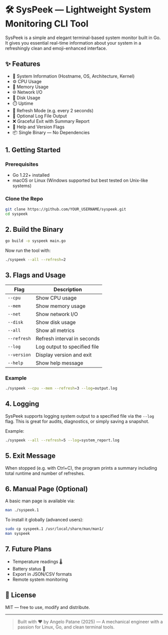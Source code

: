 # 🛠️ SysPeek — Lightweight System Monitoring CLI Tool

SysPeek is a simple and elegant terminal-based system monitor built in Go. It gives you essential real-time information about your system in a refreshingly clean and emoji-enhanced interface.

## ✨ Features

- 🧠 System Information (Hostname, OS, Architecture, Kernel)
- ⚙️ CPU Usage
- 💾 Memory Usage
- 🌐 Network I/O
- 💽 Disk Usage
- ⏱️ Uptime
- 🔁 Refresh Mode (e.g. every 2 seconds)
- 📄 Optional Log File Output
- ❌ Graceful Exit with Summary Report
- 🧾 Help and Version Flags
- 📦 Single Binary — No Dependencies

## 1. Getting Started

### Prerequisites

- Go 1.22+ installed
- macOS or Linux (Windows supported but best tested on Unix-like systems)

### Clone the Repo

```bash
git clone https://github.com/YOUR_USERNAME/syspeek.git
cd syspeek
```

## 2. Build the Binary

```bash
go build -o syspeek main.go
```

Now run the tool with:

```bash
./syspeek --all --refresh=2
```

## 3. Flags and Usage

| Flag         | Description                        |
|--------------|------------------------------------|
| `--cpu`      | Show CPU usage                     |
| `--mem`      | Show memory usage                  |
| `--net`      | Show network I/O                   |
| `--disk`     | Show disk usage                    |
| `--all`      | Show all metrics                   |
| `--refresh`  | Refresh interval in seconds        |
| `--log`      | Log output to specified file       |
| `--version`  | Display version and exit           |
| `--help`     | Show help message                  |

### Example

```bash
./syspeek --cpu --mem --refresh=3 --log=output.log
```

## 4. Logging

SysPeek supports logging system output to a specified file via the `--log` flag. This is great for audits, diagnostics, or simply saving a snapshot.

Example:

```bash
./syspeek --all --refresh=5 --log=system_report.log
```

## 5. Exit Message

When stopped (e.g. with Ctrl+C), the program prints a summary including total runtime and number of refreshes.

## 6. Manual Page (Optional)

A basic man page is available via:

```bash
man ./syspeek.1
```

To install it globally (advanced users):

```bash
sudo cp syspeek.1 /usr/local/share/man/man1/
man syspeek
```

## 7. Future Plans

- Temperature readings 🌡️
- Battery status 🔋
- Export in JSON/CSV formats
- Remote system monitoring

## 📄 License

MIT — free to use, modify and distribute.

---

> Built with ❤️ by Angelo Patane (2025) — A mechanical engineer with a passion for Linux, Go, and clean terminal tools.
